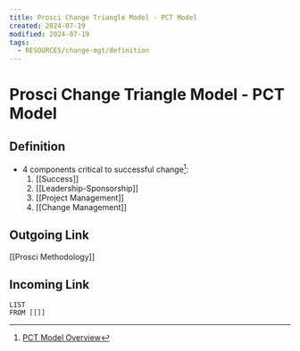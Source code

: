 ```yaml
---
title: Prosci Change Triangle Model - PCT Model
created: 2024-07-19
modified: 2024-07-19
tags:
  - RESOURCES/change-mgt/definition
---
```

# Prosci Change Triangle Model - PCT Model

## Definition
- 4 components critical to successful change[^1]:
	1. [[Success]]
	2. [[Leadership-Sponsorship]]
	3. [[Project Management]]
	4. [[Change Management]]
## Outgoing Link
[[Prosci Methodology]]
## Incoming Link
```dataview
LIST
FROM [[]]
```
[^1]: [PCT Model Overview](https://www.prosci.com/methodology/pct-model)